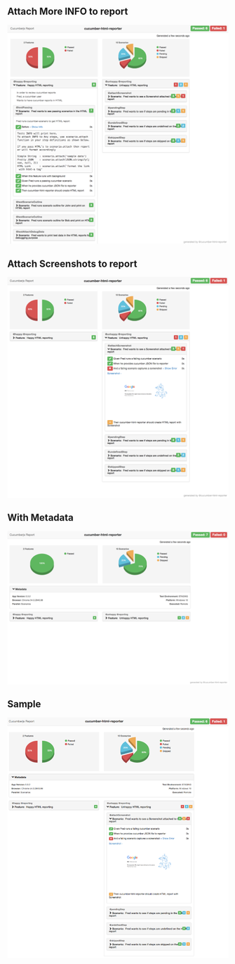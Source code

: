 ## Attach More INFO to report

![Alt text](/samples/html_report_snapshots/cucumber_report_bootstrap_snapshot_with_more_info.png)



## Attach Screenshots to report

![Alt text](/samples/html_report_snapshots/cucumber_report_bootstrap_snapshot_with_screenshot.png)


## With Metadata

![Alt text](/samples/html_report_snapshots/cucumber_report_bootstrap_snapshot_with_metadata.png)


## Sample

![Alt text](/samples/html_report_snapshots/cucumber_report_bootstrap_snapshot.png)
